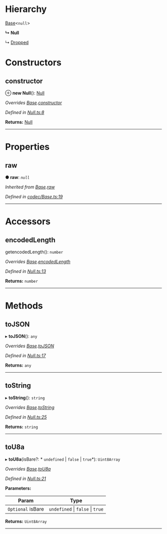 

# Hierarchy

 [Base](_codec_base_.base.md)<`null`>

**↳ Null**

↳  [Dropped](_extrinsicstatus_.dropped.md)

# Constructors

<a id="constructor"></a>

##  constructor

⊕ **new Null**(): [Null](_null_.null.md)

*Overrides [Base](_codec_base_.base.md).[constructor](_codec_base_.base.md#constructor)*

*Defined in [Null.ts:8](https://github.com/polkadot-js/api/blob/50d23b7/packages/types/src/Null.ts#L8)*

**Returns:** [Null](_null_.null.md)

___

# Properties

<a id="raw"></a>

##  raw

**● raw**: *`null`*

*Inherited from [Base](_codec_base_.base.md).[raw](_codec_base_.base.md#raw)*

*Defined in [codec/Base.ts:19](https://github.com/polkadot-js/api/blob/50d23b7/packages/types/src/codec/Base.ts#L19)*

___

# Accessors

<a id="encodedlength"></a>

##  encodedLength

getencodedLength(): `number`

*Overrides [Base](_codec_base_.base.md).[encodedLength](_codec_base_.base.md#encodedlength)*

*Defined in [Null.ts:13](https://github.com/polkadot-js/api/blob/50d23b7/packages/types/src/Null.ts#L13)*

**Returns:** `number`

___

# Methods

<a id="tojson"></a>

##  toJSON

▸ **toJSON**(): `any`

*Overrides [Base](_codec_base_.base.md).[toJSON](_codec_base_.base.md#tojson)*

*Defined in [Null.ts:17](https://github.com/polkadot-js/api/blob/50d23b7/packages/types/src/Null.ts#L17)*

**Returns:** `any`

___
<a id="tostring"></a>

##  toString

▸ **toString**(): `string`

*Overrides [Base](_codec_base_.base.md).[toString](_codec_base_.base.md#tostring)*

*Defined in [Null.ts:25](https://github.com/polkadot-js/api/blob/50d23b7/packages/types/src/Null.ts#L25)*

**Returns:** `string`

___
<a id="tou8a"></a>

##  toU8a

▸ **toU8a**(isBare?: * `undefined` &#124; `false` &#124; `true`*): `Uint8Array`

*Overrides [Base](_codec_base_.base.md).[toU8a](_codec_base_.base.md#tou8a)*

*Defined in [Null.ts:21](https://github.com/polkadot-js/api/blob/50d23b7/packages/types/src/Null.ts#L21)*

**Parameters:**

| Param | Type |
| ------ | ------ |
| `Optional` isBare |  `undefined` &#124; `false` &#124; `true`|

**Returns:** `Uint8Array`

___

